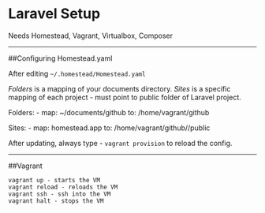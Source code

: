 # Laravel Setup

Needs Homestead, Vagrant, Virtualbox, Composer

---

##Configuring Homestead.yaml

After editing ```~/.homestead/Homestead.yaml ```

*Folders* is a mapping of your documents directory.  *Sites* is a specific mapping of each project - must point to public folder of Laravel project.

Folders:
    - map: ~/documents/github
      to: /home/vagrant/github

Sites:
    - map: homestead.app
      to: /home/vagrant/github/<laravel project>/public

After updating, always type - ```vagrant provision``` to reload the config.

---

##Vagrant

```
vagrant up - starts the VM
vagrant reload - reloads the VM
vagrant ssh - ssh into the VM
vagrant halt - stops the VM
```
